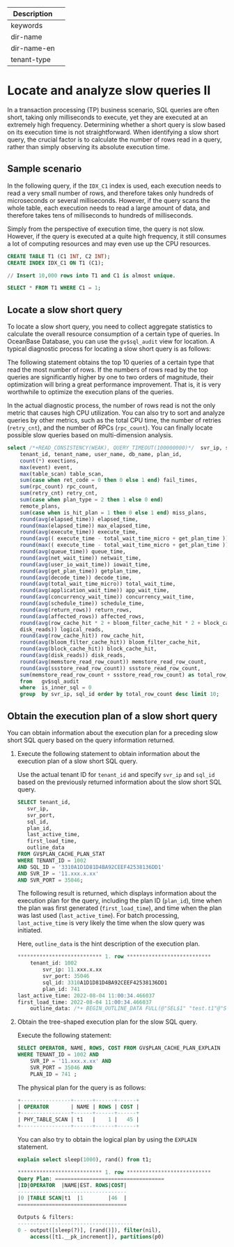 | Description   |                 |
|---------------|-----------------|
| keywords      |                 |
| dir-name      |                 |
| dir-name-en   |                 |
| tenant-type   |                 |

# Locate and analyze slow queries II

In a transaction processing (TP) business scenario, SQL queries are often short, taking only milliseconds to execute, yet they are executed at an extremely high frequency. Determining whether a short query is slow based on its execution time is not straightforward. When identifying a slow short query, the crucial factor is to calculate the number of rows read in a query, rather than simply observing its absolute execution time.

## Sample scenario

In the following query, if the `IDX_C1` index is used, each execution needs to read a very small number of rows, and therefore takes only hundreds of microseconds or several milliseconds. However, if the query scans the whole table, each execution needs to read a large amount of data, and therefore takes tens of milliseconds to hundreds of milliseconds.

Simply from the perspective of execution time, the query is not slow. However, if the query is executed at a quite high frequency, it still consumes a lot of computing resources and may even use up the CPU resources.

```sql
CREATE TABLE T1 (C1 INT, C2 INT);
CREATE INDEX IDX_C1 ON T1 (C1);

// Insert 10,000 rows into T1 and C1 is almost unique.

SELECT * FROM T1 WHERE C1 = 1;
```

## Locate a slow short query

To locate a slow short query, you need to collect aggregate statistics to calculate the overall resource consumption of a certain type of queries. In OceanBase Database, you can use the `gv$sql_audit` view for location. A typical diagnostic process for locating a slow short query is as follows:

The following statement obtains the top 10 queries of a certain type that read the most number of rows. If the numbers of rows read by the top queries are significantly higher by one to two orders of magnitude, their optimization will bring a great performance improvement. That is, it is very worthwhile to optimize the execution plans of the queries.

In the actual diagnostic process, the number of rows read is not the only metric that causes high CPU utilization. You can also try to sort and analyze queries by other metrics, such as the total CPU time, the number of retries (`retry_cnt`), and the number of RPCs (`rpc_count`). You can finally locate possible slow queries based on multi-dimension analysis.

```sql
select /*+READ_CONSISTENCY(WEAK), QUERY_TIMEOUT(100000000)*/  svr_ip, sql_id,
    tenant_id, tenant_name, user_name, db_name, plan_id,
    count(*) exections,
    max(event) event,
    max(table_scan) table_scan,
    sum(case when ret_code = 0 then 0 else 1 end) fail_times,
    sum(rpc_count) rpc_count,
    sum(retry_cnt) retry_cnt,
    sum(case when plan_type = 2 then 1 else 0 end)
    remote_plans,
    sum(case when is_hit_plan = 1 then 0 else 1 end) miss_plans,
    round(avg(elapsed_time)) elapsed_time,
    round(max(elapsed_time)) max_elapsed_time,
    round(avg(execute_time)) execute_time,
    round(avg(( execute_time - total_wait_time_micro + get_plan_time ))) cpu_time,
    round(max(( execute_time - total_wait_time_micro + get_plan_time ))) max_cpu_time,
    round(avg(queue_time)) queue_time,
    round(avg(net_wait_time)) netwait_time,
    round(avg(user_io_wait_time)) iowait_time,
    round(avg(get_plan_time)) getplan_time,
    round(avg(decode_time)) decode_time,
    round(avg(total_wait_time_micro)) total_wait_time,
    round(avg(application_wait_time)) app_wait_time,
    round(avg(concurrency_wait_time)) concurrency_wait_time,
    round(avg(schedule_time)) schedule_time,
    round(avg(return_rows)) return_rows,
    round(avg(affected_rows)) affected_rows,
    round(avg(row_cache_hit * 2 + bloom_filter_cache_hit * 2 + block_cache_hit +
    disk_reads)) logical_reads,
    round(avg(row_cache_hit)) row_cache_hit,
    round(avg(bloom_filter_cache_hit)) bloom_filter_cache_hit,
    round(avg(block_cache_hit)) block_cache_hit,
    round(avg(disk_reads)) disk_reads,
    round(avg(memstore_read_row_count)) memstore_read_row_count,
    round(avg(ssstore_read_row_count)) ssstore_read_row_count,
    sum(memstore_read_row_count + ssstore_read_row_count) as total_row_count
    from   gv$sql_audit
    where  is_inner_sql = 0
    group  by svr_ip, sql_id order by total_row_count desc limit 10;
```

## Obtain the execution plan of a slow short query

You can obtain information about the execution plan for a preceding slow short SQL query based on the query information returned.

1. Execute the following statement to obtain information about the execution plan of a slow short SQL query.

   Use the actual tenant ID for `tenant_id` and specify `svr_ip` and `sql_id` based on the previously returned information about the slow short SQL query.

   ```sql
   SELECT tenant_id,
      svr_ip,
      svr_port,
      sql_id,
      plan_id,
      last_active_time,
      first_load_time,
      outline_data
   FROM GV$PLAN_CACHE_PLAN_STAT
   WHERE TENANT_ID = 1002
   AND SQL_ID = '3310A1D1D81D4BA92CEEF42538136DD1'
   AND SVR_IP = '11.xxx.x.xx'
   AND SVR_PORT = 35046;
   ```

   The following result is returned, which displays information about the execution plan for the query, including the plan ID (`plan_id`), time when the plan was first generated (`first_load_time`), and time when the plan was last used (`last_active_time`). For batch processing, `last_active_time` is very likely the time when the slow query was initiated.

   Here, `outline_data` is the hint description of the execution plan.

   ```sql
   *************************** 1. row ***************************
       tenant_id: 1002
           svr_ip: 11.xxx.x.xx
           svr_port: 35046
           sql_id: 3310A1D1D81D4BA92CEEF42538136DD1
           plan_id: 741
   last_active_time: 2022-08-04 11:00:34.466037
   first_load_time: 2022-08-04 11:00:34.466037
       outline_data: /*+ BEGIN_OUTLINE_DATA FULL(@"SEL$1" "test.t1"@"SEL$1") END_OUTLINE_DATA*/
   ```

2. Obtain the tree-shaped execution plan for the slow SQL query.

   Execute the following statement:

    ```sql
    SELECT OPERATOR, NAME, ROWS, COST FROM GV$PLAN_CACHE_PLAN_EXPLAIN
    WHERE TENANT_ID = 1002 AND
        SVR_IP = '11.xxx.x.xx' AND
        SVR_PORT = 35046 AND
        PLAN_ID = 741 ;
    ```

   The physical plan for the query is as follows:

   ```sql
   +----------------+------+------+------+
   | OPERATOR       | NAME | ROWS | COST |
   +----------------+------+------+------+
   | PHY_TABLE_SCAN | t1   |    1 |   45 |
   +----------------+------+------+------+
   ```

   You can also try to obtain the logical plan by using the `EXPLAIN` statement.

   ```sql
   explain select sleep(1000), rand() from t1;

   *************************** 1. row ***************************
   Query Plan: ===================================
   |ID|OPERATOR  |NAME|EST. ROWS|COST|
   -----------------------------------
   |0 |TABLE SCAN|t1  |1        |46  |
   ===================================

   Outputs & filters:
   -------------------------------------
   0 - output([sleep(?)], [rand()]), filter(nil),
       access([t1.__pk_increment]), partitions(p0)
   ```
